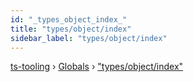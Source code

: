 ```yaml
---
id: "_types_object_index_"
title: "types/object/index"
sidebar_label: "types/object/index"
---
```


[ts-tooling](../index.md) › [Globals](../globals.md) › ["types/object/index"](_types_object_index_.md)

